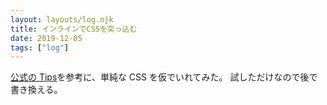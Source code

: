 ```yaml
---
layout: layouts/log.njk
title: インラインでCSSを突っ込む
date: 2019-12-05
tags: ["log"]
---
```


[公式の Tips](https://www.11ty.dev/docs/quicktips/inline-css/)を参考に、単純な CSS を仮でいれてみた。
試しただけなので後で書き換える。
